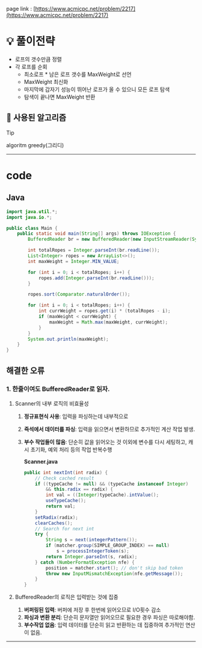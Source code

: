 page link : [https://www.acmicpc.net/problem/2217](https://www.acmicpc.net/problem/2217)

# 💡 풀이전략

- 로프의 갯수만큼 정렬
- 각 로프를 순회
    - 최소로프 * 남은 로프 갯수를 MaxWeight로 선언
    - MaxWeight 최신화
    - 마지막에 갑자기 성능이 뛰어난 로프가 올 수 있으니 모든 로프 탐색
    - 탐색이 끝나면 MaxWeight 반환

## 🎨 사용된 알고리즘

> [!tip]
> algoritm
> greedy(그리디)

---

# code

## Java

```java
import java.util.*;
import java.io.*;

public class Main {
    public static void main(String[] args) throws IOException {
        BufferedReader br = new BufferedReader(new InputStreamReader(System.in));

        int totalRopes = Integer.parseInt(br.readLine());
        List<Integer> ropes = new ArrayList<>();
        int maxWeight = Integer.MIN_VALUE;

        for (int i = 0; i < totalRopes; i++) {
            ropes.add(Integer.parseInt(br.readLine()));
        }

        ropes.sort(Comparator.naturalOrder());

        for (int i = 0; i < totalRopes; i++) {
            int currWeight = ropes.get(i) * (totalRopes - i);
            if (maxWeight < currWeight) {
                maxWeight = Math.max(maxWeight, currWeight);
            }
        }
        System.out.println(maxWeight);
    }
}
```

## 해결한 오류

### 1. 한줄이여도 BufferedReader로 읽자.

1. Scanner의 내부 로직의 비효율성
    1. **정규표현식 사용**: 입력을 파싱하는데 내부적으로 
    2. **즉석에서 데이터를 파싱**: 입력을 읽으면서 변환하므로 추가적인 계산 작업 발생.
    3. **부수 작업들이 많음**: 단순히 값을 읽어오는 것 이외에 변수를 다시 세팅하고, 캐시 초기화, 예외 처리 등의 작업 반복수행
        
        **Scanner.java**
        
        ```java
        public int nextInt(int radix) {
            // Check cached result
            if ((typeCache != null) && (typeCache instanceof Integer)
                && this.radix == radix) {
                int val = ((Integer)typeCache).intValue();
                useTypeCache();
                return val;
            }
            setRadix(radix);
            clearCaches();
            // Search for next int
            try {
                String s = next(integerPattern());
                if (matcher.group(SIMPLE_GROUP_INDEX) == null)
                    s = processIntegerToken(s);
                return Integer.parseInt(s, radix);
            } catch (NumberFormatException nfe) {
                position = matcher.start(); // don't skip bad token
                throw new InputMismatchException(nfe.getMessage());
            }
        }
        ```
        
2. BufferedReader의 로직은 입력받는 것에 집중
    1. **버퍼링된 입력**: 버퍼에 저장 후 한번에 읽어오므로 I/O횟수 감소
    2. **파싱과 변환 분리**: 단순히 문자열만 읽어오므로 필요한 경우 파싱은 따로해야함.
    3. **부수작업 없음**: 입력 데이터를 단순히 읽고 반환하는 데 집중하여 추가적인 연산이 없음.

---
